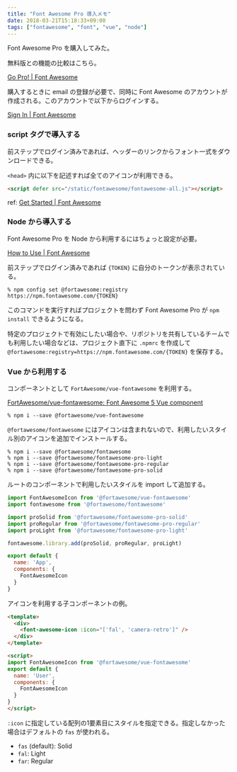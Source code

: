```yaml
---
title: "Font Awesome Pro 導入メモ"
date: 2018-03-21T15:18:33+09:00
tags: ["fontawesome", "font", "vue", "node"]
---
```


Font Awesome Pro を購入してみた。

<!--more-->

無料版との機能の比較はこちら。

[Go Pro! | Font Awesome](https://fontawesome.com/pro)

購入するときに email の登録が必要で、同時に Font Awesome のアカウントが作成される。このアカウントで以下からログインする。

[Sign In | Font Awesome](https://fontawesome.com/sessions/sign-in)

### script タグで導入する

前ステップでログイン済みであれば、ヘッダーのリンクからフォント一式をダウンロードできる。

`<head>` 内に以下を記述すれば全てのアイコンが利用できる。

```html
<script defer src="/static/fontawesome/fontawesome-all.js"></script>
```

ref: [Get Started | Font Awesome](https://fontawesome.com/get-started)

### Node から導入する

Font Awesome Pro を Node から利用するにはちょっと設定が必要。

[How to Use | Font Awesome](https://fontawesome.com/how-to-use/use-with-node-js#pro)

前ステップでログイン済みであれば `{TOKEN}` に自分のトークンが表示されている。

```
% npm config set @fortawesome:registry https://npm.fontawesome.com/{TOKEN}
```

このコマンドを実行すればプロジェクトを問わず Font Awesome Pro が `npm install` できるようになる。

特定のプロジェクトで有効にしたい場合や、リポジトリを共有しているチームでも利用したい場合などは、プロジェクト直下に `.npmrc` を作成して `@fortawesome:registry=https://npm.fontawesome.com/{TOKEN}` を保存する。

### Vue から利用する

コンポーネントとして `FortAwesome/vue-fontawesome` を利用する。

[FortAwesome/vue-fontawesome: Font Awesome 5 Vue component](https://github.com/FortAwesome/vue-fontawesome)

```
% npm i --save @fortawesome/vue-fontawesome
```

`@fortawesome/fontawesome` にはアイコンは含まれないので、利用したいスタイル別のアイコンを追加でインストールする。

```
% npm i --save @fortawesome/fontawesome
% npm i --save @fortawesome/fontawesome-pro-light
% npm i --save @fortawesome/fontawesome-pro-regular
% npm i --save @fortawesome/fontawesome-pro-solid
```

ルートのコンポーネントで利用したいスタイルを import して追加する。

```js
import FontAwesomeIcon from '@fortawesome/vue-fontawesome'
import fontawesome from '@fortawesome/fontawesome'

import proSolid from '@fortawesome/fontawesome-pro-solid'
import proRegular from '@fortawesome/fontawesome-pro-regular'
import proLight from '@fortawesome/fontawesome-pro-light'

fontawesome.library.add(proSolid, proRegular, proLight)

export default {
  name: 'App',
  components: {
    FontAwesomeIcon
  }
}
```

アイコンを利用する子コンポーネントの例。

```html
<template>
  <div>
    <font-awesome-icon :icon="['fal', 'camera-retro']" />
  </div>
</template>

<script>
import FontAwesomeIcon from '@fortawesome/vue-fontawesome'
export default {
  name: 'User',
  components: {
    FontAwesomeIcon
  }
}
</script>
```

`:icon` に指定している配列の1要素目にスタイルを指定できる。指定しなかった場合はデフォルトの `fas` が使われる。

- `fas` (default): Solid
- `fal`: Light
- `far`: Regular

